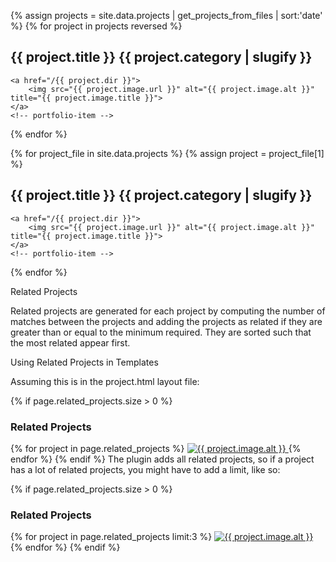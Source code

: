<!-- using projects in template
include in index.html or portfoliio.html -->

{% assign projects = site.data.projects | get_projects_from_files | sort:'date' %}
{% for project in projects reversed %}
    <!-- portfolio-item -->
    <h2>{{ project.title }} <span>{{ project.category | slugify }}</h2>

    <a href="/{{ project.dir }}">
        <img src="{{ project.image.url }}" alt="{{ project.image.alt }}" title="{{ project.image.title }}">
    </a>
    <!-- portfolio-item -->
{% endfor %}

<!-- This will show your projects with the most-recent being first (if you include the date in your project files). I recommend always using the get_projects_from_files filter. Without it, you'll have to do this, and the projects won't be in reverse chronological order: -->

{% for project_file in site.data.projects %}
    {% assign project = project_file[1] %}
    <!-- portfolio-item -->
    <h2>{{ project.title }} <span>{{ project.category | slugify }}</h2>

    <a href="/{{ project.dir }}">
        <img src="{{ project.image.url }}" alt="{{ project.image.alt }}" title="{{ project.image.title }}">
    </a>
    <!-- portfolio-item -->
{% endfor %}

Related Projects

Related projects are generated for each project by computing the number of matches between the projects and adding the projects as related if they are greater than or equal to the minimum required. They are sorted such that the most related appear first.

Using Related Projects in Templates

Assuming this is in the project.html layout file:

{% if page.related_projects.size > 0 %}
<h3>Related Projects</h3>
{% for project in page.related_projects %}
<a href="/{{ project.dir }} ">
    <img src="{{ project.image.url }}" alt="{{ project.image.alt }}" title="{{ project.image.title }}">
</a>
{% endfor %}
{% endif %}
The plugin adds all related projects, so if a project has a lot of related projects, you might have to add a limit, like so:

{% if page.related_projects.size > 0 %}
<h3>Related Projects</h3>
{% for project in page.related_projects limit:3 %}
<a href="/{{ project.dir }} ">
    <img src="{{ project.image.url }}" alt="{{ project.image.alt }}" title="{{ project.image.title }}">
</a>
{% endfor %}
{% endif %}
